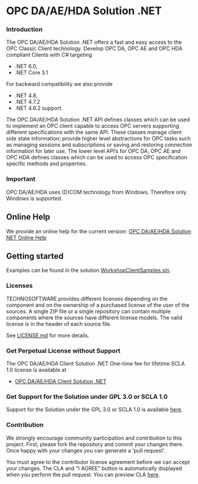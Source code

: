 # OPC DA/AE/HDA Solution .NET

### Introduction
The OPC DA/AE/HDA Solution .NET offers a fast and easy access to the OPC Classic Client technology. Develop OPC DA, OPC AE and OPC HDA compliant Clients with C# targeting 

 * .NET 6.0, 
 * .NET Core 3.1 
 
For backward compatibility we also provide 

 * .NET 4.8, 
 * .NET 4.7.2 
 * .NET 4.6.2 support.

The OPC DA/AE/HDA  Solution .NET API defines classes which can be used to implement an OPC client capable to access OPC servers supporting different specifications with the same API. These classes manage client side state information; provide higher level abstractions for OPC tasks such as managing sessions and subscriptions or saving and restoring connection information for later use. The lower level API’s for OPC DA, OPC AE and OPC HDA defines classes which can be used to access OPC specification specific methods and properties.

### Important
OPC DA/AE/HDA uses (D)COM technology from Windows. Therefore only Windows is supported.

## Online Help

We provide an online help for the current version: [OPC DA/AE/HDA Solution NET Online Help](https://technosoftware.com/help/OPCDaAeHdaClientSolutionNet/13/)

## Getting started

Examples can be found in the solution [WorkshopClientSamples.sln](/WorkshopClientSamples.sln).

### Licenses
TECHNOSOFTWARE provides different licenses depending on the component and on the ownership of a purchased license of the user of the sources. A single ZIP file or a single repository can contain multiple components where the sources have different license models. The valid license is in the header of each source file.

See [LICENSE.md](LICENSE.md) for more details.

### Get Perpetual License without Support

The OPC DA/AE/HDA Client Solution .NET One-time fee for lifetime SCLA 1.0 license is available at

 * [OPC DA/AE/HDA Client Solution .NET](https://technosoftware.com/product/opc-daaehda-client-solution-net/)

### Get Support for the Solution under GPL 3.0 or SCLA 1.0

Support for the Solution under the GPL 3.0 or SCLA 1.0 is available [here](https://github.com/technosoftware-gmbh/opcdaaehda-solution-net-src/issues).

### Contribution

We strongly encourage community participation and contribution to this project. First, please fork the repository and commit your changes there. Once happy with your changes you can generate a 'pull request'.

You must agree to the contributor license agreement before we can accept your changes. The CLA and "I AGREE" button is automatically displayed when you perform the pull request. You can preview CLA [here](https://cla-assistant.io/technosoftware-gmbh/opcdaaehda-solution-net-src).
